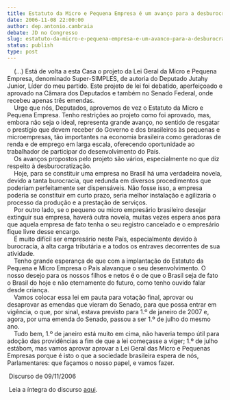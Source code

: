 ```yaml
---
title: Estatuto da Micro e Pequena Empresa é um avanço para a desburocratização
date: 2006-11-08 22:00:00
author: dep.antonio.cambraia
debate: JD no Congresso
slug: estatuto-da-micro-e-pequena-empresa-e-um-avanco-para-a-desburocratizacao
status: publish 
type: post
---
```


    (...) Está de volta a esta Casa o projeto da Lei Geral da Micro e Pequena Empresa, denominado Super-SIMPLES, de autoria do Deputado Jutahy Junior, Líder do meu partido. Este projeto de lei foi debatido, aperfeiçoado e aprovado na Câmara dos Deputados e também no Senado Federal, onde recebeu apenas três emendas.   
    Urge que nós, Deputados, aprovemos de vez o Estatuto da Micro e Pequena Empresa. Tenho restrições ao projeto como foi aprovado, mas, embora não seja o ideal, representa grande avanço, no sentido de resgatar o prestígio que devem receber do Governo e dos brasileiros às pequenas e microempresas, tão importantes na economia brasileira como geradoras de renda e de emprego em larga escala, oferecendo oportunidade ao trabalhador de participar do desenvolvimento do País.   
    Os avanços propostos pelo projeto são vários, especialmente no que diz respeito à desburocratização.   
    Hoje, para se constituir uma empresa no Brasil há uma verdadeira novela, devido a tanta burocracia, que redunda em diversos procedimentos que poderiam perfeitamente ser dispensáveis. Não fosse isso, a empresa poderia se constituir em curto prazo, seria melhor instalação e agilizaria o processo da produção e a prestação de serviços.   
    Por outro lado, se o pequeno ou micro empresário brasileiro desejar extinguir sua empresa, haverá outra novela, muitas vezes espera anos para que aquela empresa de fato tenha o seu registro cancelado e o empresário fique livre desse encargo.   
    É muito difícil ser empresário neste País, especialmente devido à burocracia, à alta carga tributária e a todos os entraves decorrentes de sua atividade.   
    Tenho grande esperança de que com a implantação do Estatuto da Pequena e Micro Empresa o País alavanque o seu desenvolvimento. O nosso desejo para os nossos filhos e netos é o de que o Brasil seja de fato o Brasil do hoje e não eternamente do futuro, como tenho ouvido falar desde criança.   
    Vamos colocar essa lei em pauta para votação final, aprovar ou desaprovar as emendas que vieram do Senado, para que possa entrar em vigência, o que, por sinal, estava previsto para 1.º de janeiro de 2007 e, agora, por uma emenda do Senado, passou a ser 1.º de julho do mesmo ano.   
    Tudo bem, 1.º de janeiro está muito em cima, não haveria tempo útil para adoção das providências a fim de que a lei começasse a viger; 1.º de julho estábom, mas vamos aprovar aprovar a Lei Geral das Micro e Pequenas Empresas porque é isto o que a sociedade brasileira espera de nós, Parlamentares: que façamos o nosso papel, e vamos fazer.  
  
 Discurso de 09/11/2006  
  
 Leia a íntegra do discurso [aqui](http://www.camara.gov.br/internet/sitaqweb/discursodireto.asp?nuSessao=177.4.52.O).   
  

